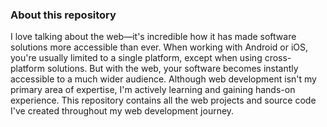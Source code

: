 ### About this repository

I love talking about the web—it's incredible how it has made software solutions more accessible than ever. When working with Android or iOS, you're usually limited to a single platform, except when using cross-platform solutions. But with the web, your software becomes instantly accessible to a much wider audience. Although web development isn't my primary area of expertise, I'm actively learning and gaining hands-on experience. This repository contains all the web projects and source code I've created throughout my web development journey.

